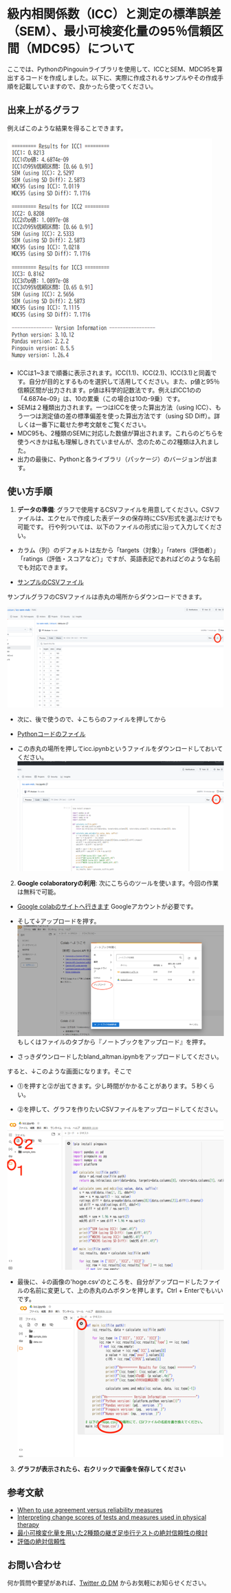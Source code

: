 # 級内相関係数（ICC）と測定の標準誤差（SEM）、最小可検変化量の95％信頼区間（MDC95）について

ここでは、PythonのPingouinライブラリを使用して、ICCとSEM、MDC95を算出するコードを作成しました。以下に、実際に作成されるサンプルやその作成手順を記載していますので、良かったら使ってください。

## 出来上がるグラフ

例えばこのような結果を得ることできます。

![サンプル](https://github.com/PT-Araisan/icc-sem-mdc/blob/main/assets/demo1.png)

- ICCは1~3まで順番に表示されます。ICC(1.1)、ICC(2.1)、ICC(3.1)と同義です。自分が目的とするものを選択して活用してください。また、p値と95％信頼区間が出力されます。p値は科学的記数法です。例えばICC1のの「4.6874e-09」は、10の累乗（この場合は10の-9乗）です。
- SEMは２種類出力されます。一つはICCを使った算出方法（using ICC）、もう一つは測定値の差の標準偏差を使った算出方法です（using SD Diff）。詳しくは一番下に載せた参考文献をご覧ください。
- MDC95も、2種類のSEMに対応した数値が算出されます。これらのどちらを使うべきかは私も理解しきれていませんが、念のためこの2種類は入れました。
- 出力の最後に、Pythonと各ライブラリ（パッケージ）のバージョンが出ます。

## 使い方手順

1. **データの準備**: グラフで使用するCSVファイルを用意してください。CSVファイルは、エクセルで作成した表データの保存時にCSV形式を選ぶだけでも可能です。
行や列ついては、以下のファイルの形式に沿って入力してください。
- カラム（列）のデフォルトは左から「targets（対象）」「raters（評価者）」「ratings（評価・スコアなど）」ですが、英語表記であればどのような名前でも対応できます。

- [サンプルのCSVファイル](https://github.com/PT-Araisan/icc-sem-mdc/blob/main/detaset/deta.csv)

サンプルグラフのCSVファイルは赤丸の場所からダウンロードできます。

![画像１](https://github.com/PT-Araisan/icc-sem-mdc/blob/main/assets/demo2.png)


- 次に、後で使うので、↓こちらのファイルを押してから
- [Pythonコードのファイル](https://github.com/PT-Araisan/icc-sem-mdc/blob/main/icc.ipynb)

- この赤丸の場所を押してicc.ipynbというファイルをダウンロードしておいてください。
![画像３](https://github.com/PT-Araisan/icc-sem-mdc/blob/main/assets/demo3.png)

2. **Google colaboratoryの利用**: 次にこちらのツールを使います。今回の作業は無料で可能。

- [Google colabのサイトへ行きます](https://colab.research.google.com/?hl=ja)
Googleアカウントが必要です。

- そして↓アップロードを押す。
![画像４](https://github.com/PT-Araisan/scd-mltbs-graph/blob/main/assets/demo2.png)
もしくはファイルのタブから『ノートブックをアップロード』を押す。

- さっきダウンロードしたbland_altman.ipynbをアップロードしてください。

すると、↓このような画面になります。そこで

- ⓵を押すと⓶が出てきます。少し時間がかかることがあります。５秒くらい。

- ⓶を押して、グラフを作りたいCSVファイルをアップロードしてください。

![画像４](https://github.com/PT-Araisan/icc-sem-mdc/blob/main/assets/demo4.png)


- 最後に、↓の画像の'hoge.csv'のところを、自分がアップロードしたファイルの名前に変更して、上の赤丸の△ボタンを押します。Ctrl + Enterでもいいです。
![画像５](https://github.com/PT-Araisan/icc-sem-mdc/blob/main/assets/demo5.png)

3. **グラフが表示されたら、右クリックで画像を保存してください**


## 参考文献

- [When to use agreement versus reliability measures](https://pubmed.ncbi.nlm.nih.gov/16980142/)
- [Interpreting change scores of tests and measures used in physical therapy](https://pubmed.ncbi.nlm.nih.gov/16649896/)
- [最小可検変化量を用いた2種類の継ぎ足歩行テストの絶対信頼性の検討](https://www.jstage.jst.go.jp/article/rika/25/1/25_1_49/_pdf)
- [評価の絶対信頼性](https://www.jstage.jst.go.jp/article/rika/26/3/26_3_451/_pdf)

## お問い合わせ

何か質問や要望があれば、[Twitter の DM](https://x.com/Pt96442837Pt) からお気軽にお知らせください。
